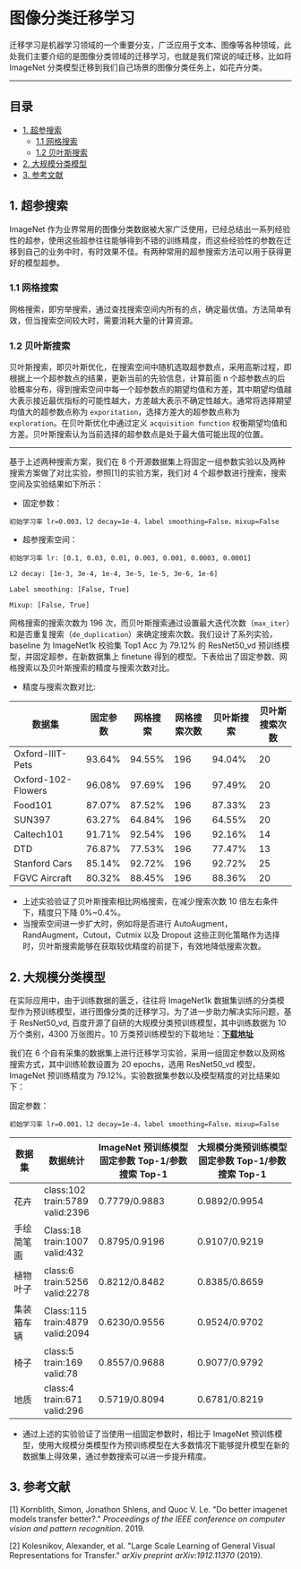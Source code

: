 # 图像分类迁移学习
迁移学习是机器学习领域的一个重要分支，广泛应用于文本、图像等各种领域，此处我们主要介绍的是图像分类领域的迁移学习，也就是我们常说的域迁移，比如将 ImageNet 分类模型迁移到我们自己场景的图像分类任务上，如花卉分类。

----------

## 目录

* [1. 超参搜索](#1)
  * [1.1 网格搜索](#1.1)
  * [1.2 贝叶斯搜索](#1.2)
* [2. 大规模分类模型](#2)
* [3. 参考文献](#3)

<a name='1'></a>

## 1. 超参搜索

ImageNet 作为业界常用的图像分类数据被大家广泛使用，已经总结出一系列经验性的超参，使用这些超参往往能够得到不错的训练精度，而这些经验性的参数在迁移到自己的业务中时，有时效果不佳。有两种常用的超参搜索方法可以用于获得更好的模型超参。

<a name='1.1'></a>

### 1.1 网格搜索

网格搜索，即穷举搜索，通过查找搜索空间内所有的点，确定最优值。方法简单有效，但当搜索空间较大时，需要消耗大量的计算资源。

<a name='1.2'></a>

### 1.2 贝叶斯搜索

贝叶斯搜索，即贝叶斯优化，在搜索空间中随机选取超参数点，采用高斯过程，即根据上一个超参数点的结果，更新当前的先验信息，计算前面 n 个超参数点的后验概率分布，得到搜索空间中每一个超参数点的期望均值和方差，其中期望均值越大表示接近最优指标的可能性越大，方差越大表示不确定性越大。通常将选择期望均值大的超参数点称为 `exporitation`，选择方差大的超参数点称为 `exploration`。在贝叶斯优化中通过定义 `acquisition function` 权衡期望均值和方差。贝叶斯搜索认为当前选择的超参数点是处于最大值可能出现的位置。

------

基于上述两种搜索方案，我们在 8 个开源数据集上将固定一组参数实验以及两种搜索方案做了对比实验，参照[1]的实验方案，我们对 4 个超参数进行搜索，搜索空间及实验结果如下所示：

- 固定参数：

```
初始学习率 lr=0.003，l2 decay=1e-4，label smoothing=False，mixup=False
```

- 超参搜索空间：

```
初始学习率 lr: [0.1, 0.03, 0.01, 0.003, 0.001, 0.0003, 0.0001]

L2 decay: [1e-3, 3e-4, 1e-4, 3e-5, 1e-5, 3e-6, 1e-6]

Label smoothing: [False, True]

Mixup: [False, True]
```

网格搜索的搜索次数为 196 次，而贝叶斯搜索通过设置最大迭代次数（`max_iter`）和是否重复搜索（`de_duplication`）来确定搜索次数。我们设计了系列实验，baseline 为 ImageNet1k 校验集 Top1 Acc 为 79.12% 的 ResNet50_vd 预训练模型，并固定超参，在新数据集上 finetune 得到的模型。下表给出了固定参数、网格搜索以及贝叶斯搜索的精度与搜索次数对比。

- 精度与搜索次数对比:

| 数据集             | 固定参数 | 网格搜索 | 网格搜索次数 | 贝叶斯搜索 | 贝叶斯搜索次数|
| ------------------ | -------- | -------- | -------- | -------- | ---------- |
| Oxford-IIIT-Pets   | 93.64%   | 94.55%   | 196 | 94.04%     | 20         |
| Oxford-102-Flowers | 96.08%   | 97.69%   | 196 |  97.49%     | 20         |
| Food101            | 87.07%   | 87.52%   | 196 |  87.33%     | 23         |
| SUN397             | 63.27%   | 64.84%   | 196 |  64.55%     | 20         |
| Caltech101         | 91.71%   | 92.54%   | 196 |  92.16%     | 14         |
| DTD                | 76.87%   | 77.53%   | 196 |  77.47%     | 13         |
| Stanford Cars      | 85.14%   | 92.72%   | 196 |  92.72%     | 25         |
| FGVC Aircraft      | 80.32%   | 88.45%   | 196 |  88.36%     | 20         |


- 上述实验验证了贝叶斯搜索相比网格搜索，在减少搜索次数 10 倍左右条件下，精度只下降 0%~0.4%。
- 当搜索空间进一步扩大时，例如将是否进行 AutoAugment，RandAugment，Cutout，Cutmix 以及 Dropout 这些正则化策略作为选择时，贝叶斯搜索能够在获取较优精度的前提下，有效地降低搜索次数。

<a name='2'></a>

## 2. 大规模分类模型

在实际应用中，由于训练数据的匮乏，往往将 ImageNet1k 数据集训练的分类模型作为预训练模型，进行图像分类的迁移学习。为了进一步助力解决实际问题，基于 ResNet50_vd, 百度开源了自研的大规模分类预训练模型，其中训练数据为 10 万个类别，4300 万张图片。10 万类预训练模型的下载地址：[**下载地址**](https://paddle-imagenet-models-name.bj.bcebos.com/dygraph/ResNet50_vd_10w_pretrained.pdparams)

我们在 6 个自有采集的数据集上进行迁移学习实验，采用一组固定参数以及网格搜索方式，其中训练轮数设置为 20 epochs，选用 ResNet50_vd 模型，ImageNet 预训练精度为 79.12%。实验数据集参数以及模型精度的对比结果如下：

固定参数：

```
初始学习率 lr=0.001，l2 decay=1e-4，label smoothing=False，mixup=False
```

| 数据集          | 数据统计                                  | **ImageNet 预训练模型 <br />固定参数 Top-1/参数搜索 Top-1** | **大规模分类预训练模型<br />固定参数 Top-1/参数搜索 Top-1** |
| --------------- | ----------------------------------------- | -------------------------------------------------------- | --------------------------------------------------------- |
| 花卉         | class:102<br />train:5789<br />valid:2396 | 0.7779/0.9883                                            | 0.9892/0.9954                                             |
| 手绘简笔画   | Class:18<br />train:1007<br />valid:432   | 0.8795/0.9196                                            | 0.9107/0.9219                                             |
| 植物叶子     | class:6<br />train:5256<br />valid:2278   | 0.8212/0.8482                                            | 0.8385/0.8659                                             |
| 集装箱车辆   | Class:115<br />train:4879<br />valid:2094 | 0.6230/0.9556                                            | 0.9524/0.9702                                             |
| 椅子         | class:5<br />train:169<br />valid:78      | 0.8557/0.9688                                            | 0.9077/0.9792                                             |
| 地质         | class:4<br />train:671<br />valid:296     | 0.5719/0.8094                                            | 0.6781/0.8219                                             |

- 通过上述的实验验证了当使用一组固定参数时，相比于 ImageNet 预训练模型，使用大规模分类模型作为预训练模型在大多数情况下能够提升模型在新的数据集上得效果，通过参数搜索可以进一步提升精度。

<a name='3'></a>
## 3. 参考文献

[1] Kornblith, Simon, Jonathon Shlens, and Quoc V. Le. "Do better imagenet models transfer better?." *Proceedings of the IEEE conference on computer vision and pattern recognition*. 2019.

[2] Kolesnikov, Alexander, et al. "Large Scale Learning of General Visual Representations for Transfer." *arXiv preprint arXiv:1912.11370* (2019).
